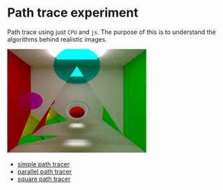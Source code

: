 # Path trace experiment

Path trace using just `CPU` and `js`. The purpose of this is to understand the algorithms behind realistic images.

![](./ray_trace.png)

- [simple path tracer](/index.html)
- [parallel path tracer](/index_parallel.html)
- [square path tracer](/index_square.html)